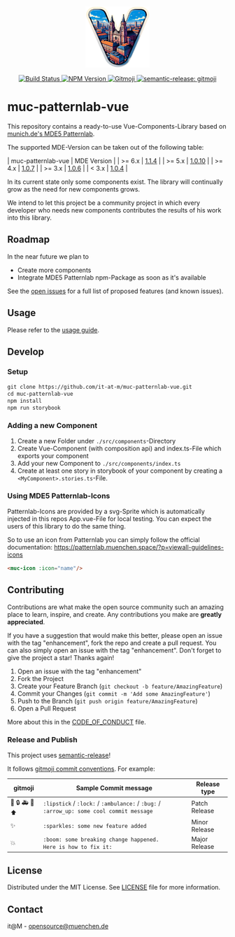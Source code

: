 <p align="center">
    <img height="140" src="docs/images/muc-patternlab.png" />
</p>


<p align="center">
	<a href="https://github.com/it-at-m/muc-patternlab-vue/actions/workflows/build.yaml?query=branch%3Amain">
		<img 
            alt="Build Status"
            src="https://img.shields.io/github/actions/workflow/status/it-at-m/muc-patternlab-vue/build.yaml"
        >
	</a>
	<a href="https://www.npmjs.com/package/@muenchen/muc-patternlab-vue/">
		<img 
            alt="NPM Version"
            src="https://img.shields.io/npm/v/%40muenchen%2Fmuc-patternlab-vue"
        >
	</a>
	<a href="https://gitmoji.dev">
		<img 
            alt="Gitmoji"
            src="https://img.shields.io/badge/gitmoji-%20😜%20😍-FFDD67.svg"
        >
	</a>
	<a href="https://github.com/semantic-release/semantic-release">
		<img 
            alt="semantic-release: gitmoji"
            src="https://img.shields.io/badge/semantic--release-gitmoji-e10079?logo=semantic-release"
        >
	</a>
</p>

# muc-patternlab-vue

This repository contains a ready-to-use Vue-Components-Library based
on [munich.de's MDE5 Patternlab](https://patternlab.muenchen.space/). 

The supported MDE-Version can be taken out of the following table:

| muc-patternlab-vue | MDE Version |
| >= 6.x | [1.1.4](https://patternlab.muenchen.space/?p=documentation-changelog) |
| >= 5.x | [1.0.10](https://patternlab.muenchen.space/?p=documentation-changelog) |
| >= 4.x | [1.0.7](https://patternlab.muenchen.space/?p=documentation-changelog) |
| >= 3.x | [1.0.6](https://patternlab.muenchen.space/?p=documentation-changelog) |
| < 3.x | [1.0.4](https://patternlab.muenchen.space/?p=documentation-changelog) |

In its current state only some components exist. The library will continually grow as the need for new components grows.

We intend to let this project be a community project in which every developer who needs new components contributes the
results of his work into this library.

## Roadmap

In the near future we plan to

- Create more components
- Integrate MDE5 Patternlab npm-Package as soon as it's available

See the [open issues](https://github.com/it-at-m/muc-patternlab-vue/issues) for a full list of proposed features (and
known issues).

## Usage

Please refer to the [usage guide](https://it-at-m.github.io/muc-patternlab-vue/?path=/docs/getting-started--docs/).

## Develop

### Setup

```shell
git clone https://github.com/it-at-m/muc-patternlab-vue.git
cd muc-patternlab-vue
npm install
npm run storybook
```

### Adding a new Component

1. Create a new Folder under `./src/components`-Directory
2. Create Vue-Component (with composition api) and index.ts-File which exports your component
3. Add your new Component to `./src/components/index.ts`
4. Create at least one story in storybook of your component by creating a `<MyComponent>.stories.ts`-File.

### Using MDE5 Patternlab-Icons

Patternlab-Icons are provided by a svg-Sprite which is automatically injected in this repos App.vue-File for local
testing. You can expect the users of this library to do the same thing.

So to use an icon from Patternlab you can simply follow the official
documentation: https://patternlab.muenchen.space/?p=viewall-guidelines-icons

```html
<muc-icon :icon="name"/>
```

## Contributing

Contributions are what make the open source community such an amazing place to learn, inspire, and create. Any
contributions you make are **greatly appreciated**.

If you have a suggestion that would make this better, please open an issue with the tag "enhancement", fork the repo and
create a pull request. You can also simply open an issue with the tag "enhancement".
Don't forget to give the project a star! Thanks again!

1. Open an issue with the tag "enhancement"
2. Fork the Project
3. Create your Feature Branch (`git checkout -b feature/AmazingFeature`)
4. Commit your Changes (`git commit -m 'Add some AmazingFeature'`)
5. Push to the Branch (`git push origin feature/AmazingFeature`)
6. Open a Pull Request

More about this in the [CODE_OF_CONDUCT](/CODE_OF_CONDUCT.md) file.

### Release and Publish

This project uses [semantic-release](https://github.com/semantic-release/semantic-release)!

It follows [gitmoji commit conventions](https://gitmoji.dev/). For example:

| gitmoji                                        | Sample Commit message                                                                    | Release type  |
|------------------------------------------------|------------------------------------------------------------------------------------------|---------------|
| :lipstick: :lock: :ambulance: :bug: :arrow_up: | `:lipstick` / `:lock:` / `:ambulance:` / `:bug:` / `:arrow_up: some cool commit message` | Patch Release |
| :sparkles:                                     | `:sparkles: some new feature added`                                                      | Minor Release |
| :boom:                                         | `:boom: some breaking change happened.`<br>` Here is how to fix it: `                    | Major Release |

## License

Distributed under the MIT License. See [LICENSE](LICENSE) file for more information.

## Contact

it@M - opensource@muenchen.de
